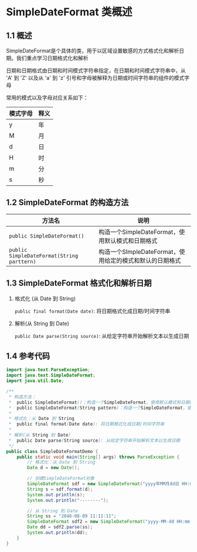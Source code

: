 # SimpleDateFormat 类概述

## 1.1 概述

SimpleDateFormat是个具体的类，用于以区域设置敏感的方式格式化和解析日期。我们重点学习日期格式化和解析

日期和日期格式由日期和时间模式字符串指定，在日期和时间模式字符串中，从 'A' 到 'Z' 以及从 'a' 到 'z' 引号和字母被解释为日期或时间字符串的组件的模式字母

常用的模式以及字母对应关系如下：

| 模式字母 | 释义 |
| -------- | ---- |
| y        | 年   |
| M        | 月   |
| d        | 日   |
| H        | 时   |
| m        | 分   |
| s        | 秒   |

## 1.2 SimpleDateFormat 的构造方法

| 方法名                                     | 说明                                                     |
| ------------------------------------------ | -------------------------------------------------------- |
| `public SimpleDateFormat()`                | 构造一个SimpleDateFormat，使用默认模式和日期格式         |
| `public SimpleDateFormat(String parttern)` | 构造一个SImpleDateFormat，使用给定的模式和默认的日期格式 |

## 1.3 SimpleDateFormat 格式化和解析日期

1. 格式化 (从 Date 到 String)

   `public final format(Date date)`: 将日期格式化成日期/时间字符串

2. 解析(从 String 到 Date)

   `public Date parse(String source)`: 从给定字符串开始解析文本以生成日期

## 1.4 参考代码

```java
import java.text.ParseException;
import java.text.SimpleDateFormat;
import java.util.Date;

/**
 * 构造方法：
 *  public SimpleDateFormat()：构造一个SimpleDateFormat，使用默认模式和日期格式
 *  public SimpleDateFormat(String pattern)：构造一个SimpleDateFormat，使用给定的模式和默认的日期格式
 *
 * 格式化：从 Date 到 String
 *  public final format(Date date): 将日期格式化成日期/时间字符串
 *
 * 解析(从 String 到 Date)
 *  public Date parse(String source): 从给定字符串开始解析文本以生成日期
 */
public class SimpleDateFormatDemo {
    public static void main(String[] args) throws ParseException {
        // 格式化：从 Date 到 String
        Date d = new Date();

        // 创建SimpleDateFormat对象
        SimpleDateFormat sdf = new SimpleDateFormat("yyyy年MM月dd日 HH:mm:ss");
        String s = sdf.format(d);
        System.out.println(s);
        System.out.println("--------");

        // 从 String 到 Date
        String ss = "2048-08-09 11:11:11";
        SimpleDateFormat sdf2 = new SimpleDateFormat("yyyy-MM-dd HH:mm:ss");
        Date dd = sdf2.parse(ss);
        System.out.println(dd);
    }
}
```

